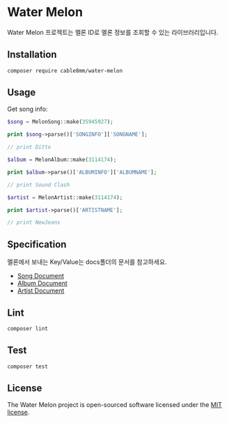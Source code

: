 # Water Melon

Water Melon 프로젝트는 멜론 ID로 멜론 정보를 조회할 수 있는 라이브러리입니다.

## Installation

```sh
composer require cable8mm/water-melon
```

## Usage

Get song info:

```php
$song = MelonSong::make(35945927);

print $song->parse()['SONGINFO']['SONGNAME'];

// print Ditto

$album = MelonAlbum::make(3114174);

print $album->parse()['ALBUMINFO']['ALBUMNAME'];

// print Sound Clash

$artist = MelonArtist::make(3114174);

print $artist->parse()['ARTISTNAME'];

// print NewJeans
```

## Specification

멜론에서 보내는 Key/Value는 docs폴더의 문서를 참고하세요.

- [Song Document](docs/song.md)
- [Album Document](docs/album.md)
- [Artist Document](docs/artist.md)

## Lint

```sh
composer lint
```

## Test

```sh
composer test
```

## License

The Water Melon project is open-sourced software licensed under the [MIT license](https://opensource.org/licenses/MIT).
